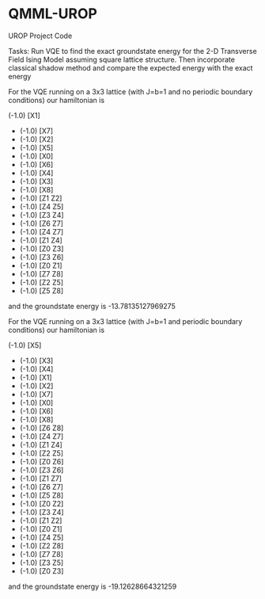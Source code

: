 # QMML-UROP
UROP Project Code

Tasks: Run VQE to find the exact groundstate energy for the 2-D Transverse Field Ising Model assuming square lattice structure. Then incorporate classical shadow method and compare the expected energy with the exact energy


For the VQE running on a 3x3 lattice (with J=b=1 and no periodic boundary conditions) our hamiltonian is 

(-1.0) [X1]
+ (-1.0) [X7]
+ (-1.0) [X2]
+ (-1.0) [X5]
+ (-1.0) [X0]
+ (-1.0) [X6]
+ (-1.0) [X4]
+ (-1.0) [X3]
+ (-1.0) [X8]
+ (-1.0) [Z1 Z2]
+ (-1.0) [Z4 Z5]
+ (-1.0) [Z3 Z4]
+ (-1.0) [Z6 Z7]
+ (-1.0) [Z4 Z7]
+ (-1.0) [Z1 Z4]
+ (-1.0) [Z0 Z3]
+ (-1.0) [Z3 Z6]
+ (-1.0) [Z0 Z1]
+ (-1.0) [Z7 Z8]
+ (-1.0) [Z2 Z5]
+ (-1.0) [Z5 Z8]

and the groundstate energy is -13.78135127969275

For the VQE running on a 3x3 lattice (with J=b=1 and periodic boundary conditions) our hamiltonian is

(-1.0) [X5]
+ (-1.0) [X3]
+ (-1.0) [X4]
+ (-1.0) [X1]
+ (-1.0) [X2]
+ (-1.0) [X7]
+ (-1.0) [X0]
+ (-1.0) [X6]
+ (-1.0) [X8]
+ (-1.0) [Z6 Z8]
+ (-1.0) [Z4 Z7]
+ (-1.0) [Z1 Z4]
+ (-1.0) [Z2 Z5]
+ (-1.0) [Z0 Z6]
+ (-1.0) [Z3 Z6]
+ (-1.0) [Z1 Z7]
+ (-1.0) [Z6 Z7]
+ (-1.0) [Z5 Z8]
+ (-1.0) [Z0 Z2]
+ (-1.0) [Z3 Z4]
+ (-1.0) [Z1 Z2]
+ (-1.0) [Z0 Z1]
+ (-1.0) [Z4 Z5]
+ (-1.0) [Z2 Z8]
+ (-1.0) [Z7 Z8]
+ (-1.0) [Z3 Z5]
+ (-1.0) [Z0 Z3]

and the groundstate energy is -19.12628664321259